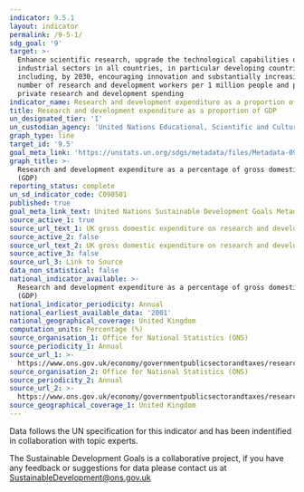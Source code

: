```yaml
---
indicator: 9.5.1
layout: indicator
permalink: /9-5-1/
sdg_goal: '9'
target: >-
  Enhance scientific research, upgrade the technological capabilities of
  industrial sectors in all countries, in particular developing countries,
  including, by 2030, encouraging innovation and substantially increasing the
  number of research and development workers per 1 million people and public and
  private research and development spending
indicator_name: Research and development expenditure as a proportion of GDP
title: Research and development expenditure as a proportion of GDP
un_designated_tier: '1'
un_custodian_agency: 'United Nations Educational, Scientific and Cultural Organization (UNESCO)'
graph_type: line
target_id: '9.5'
goal_meta_link: 'https://unstats.un.org/sdgs/metadata/files/Metadata-09-05-01.pdf'
graph_title: >-
  Research and development expenditure as a percentage of gross domestic product
  (GDP)
reporting_status: complete
un_sd_indicator_code: C090501
published: true
goal_meta_link_text: United Nations Sustainable Development Goals Metadata (PDF 382 KB)
source_active_1: true
source_url_text_1: UK gross domestic expenditure on research and development dataset
source_active_2: false
source_url_text_2: UK gross domestic expenditure on research and development regional dataset
source_active_3: false
source_url_3: Link to Source
data_non_statistical: false
national_indicator_available: >-
  Research and development expenditure as a percentage of gross domestic product
  (GDP)
national_indicator_periodicity: Annual
national_earliest_available_data: '2001'
national_geographical_coverage: United Kingdom
computation_units: Percentage (%)
source_organisation_1: Office for National Statistics (ONS)
source_periodicity_1: Annual
source_url_1: >-
  https://www.ons.gov.uk/economy/governmentpublicsectorandtaxes/researchanddevelopmentexpenditure/datasets/ukgrossdomesticexpenditureonresearchanddevelopment
source_organisation_2: Office for National Statistics (ONS)
source_periodicity_2: Annual
source_url_2: >-
  https://www.ons.gov.uk/economy/governmentpublicsectorandtaxes/researchanddevelopmentexpenditure/datasets/ukgrossdomesticexpenditureonresearchanddevelopmentregionaltables
source_geographical_coverage_1: United Kingdom
---
```

Data follows the UN specification for this indicator and has been indentified in collaboration with topic experts.

The Sustainable Development Goals is a collaborative project, if you have any feedback or suggestions for data please contact us at <SustainableDevelopment@ons.gov.uk>
